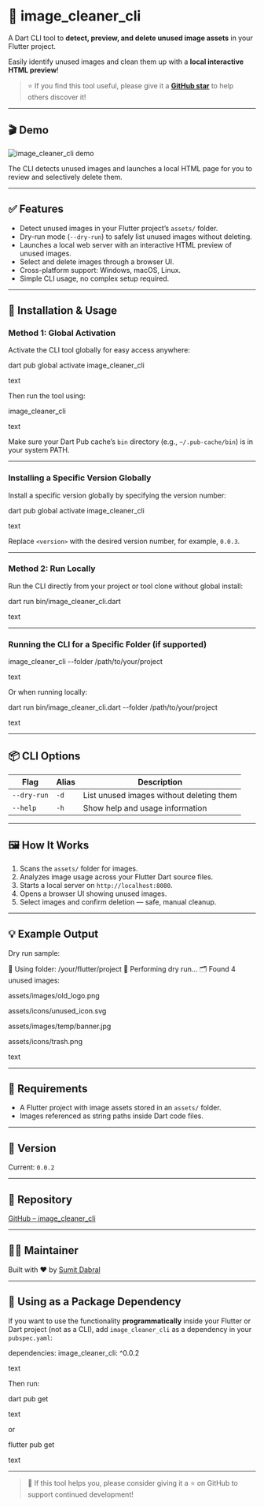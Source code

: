 # 🧼 image_cleaner_cli

A Dart CLI tool to **detect, preview, and delete unused image assets** in your Flutter project.

Easily identify unused images and clean them up with a **local interactive HTML preview**!

> ⭐ If you find this tool useful, please give it a **[GitHub star](https://github.com/I-SumitDabral/image_cleaner_cli)** to help others discover it!

---

## 🎬 Demo

![image_cleaner_cli demo](https://raw.githubusercontent.com/I-SumitDabral/image_cleaner_cli/main/doc-assets/image_cleaner_cli_demo.gif)

The CLI detects unused images and launches a local HTML page for you to review and selectively delete them.

---

## ✅ Features

- Detect unused images in your Flutter project’s `assets/` folder.
- Dry-run mode (`--dry-run`) to safely list unused images without deleting.
- Launches a local web server with an interactive HTML preview of unused images.
- Select and delete images through a browser UI.
- Cross-platform support: Windows, macOS, Linux.
- Simple CLI usage, no complex setup required.

---

## 🚀 Installation & Usage

### Method 1: Global Activation

Activate the CLI tool globally for easy access anywhere:

dart pub global activate image_cleaner_cli

text

Then run the tool using:

image_cleaner_cli

text

Make sure your Dart Pub cache’s `bin` directory (e.g., `~/.pub-cache/bin`) is in your system PATH.

---

### Installing a Specific Version Globally

Install a specific version globally by specifying the version number:

dart pub global activate image_cleaner_cli <version>

text

Replace `<version>` with the desired version number, for example, `0.0.3`.

---

### Method 2: Run Locally

Run the CLI directly from your project or tool clone without global install:

dart run bin/image_cleaner_cli.dart

text

---

### Running the CLI for a Specific Folder (if supported)

image_cleaner_cli --folder /path/to/your/project

text

Or when running locally:

dart run bin/image_cleaner_cli.dart --folder /path/to/your/project

text

---

## 📦 CLI Options

| Flag        | Alias | Description                               |
|-------------|-------|-------------------------------------------|
| `--dry-run` | `-d`  | List unused images without deleting them  |
| `--help`    | `-h`  | Show help and usage information            |

---

## 🖼️ How It Works

1. Scans the `assets/` folder for images.
2. Analyzes image usage across your Flutter Dart source files.
3. Starts a local server on `http://localhost:8080`.
4. Opens a browser UI showing unused images.
5. Select images and confirm deletion — safe, manual cleanup.

---

## 💡 Example Output

Dry run sample:

📂 Using folder: /your/flutter/project
🧪 Performing dry run...
🗂️ Found 4 unused images:

assets/images/old_logo.png

assets/icons/unused_icon.svg

assets/images/temp/banner.jpg

assets/icons/trash.png

text

---

## 📁 Requirements

- A Flutter project with image assets stored in an `assets/` folder.
- Images referenced as string paths inside Dart code files.

---

## 📌 Version

Current: `0.0.2`

---

## 🔗 Repository

[GitHub – image_cleaner_cli](https://github.com/I-SumitDabral/image_cleaner_cli)

---

## 👨‍💻 Maintainer

Built with ❤️ by [Sumit Dabral](https://github.com/I-SumitDabral)

---

## 📌 Using as a Package Dependency

If you want to use the functionality **programmatically** inside your Flutter or Dart project (not as a CLI), add `image_cleaner_cli` as a dependency in your `pubspec.yaml`:

dependencies:
image_cleaner_cli: ^0.0.2

text

Then run:

dart pub get

text

or

flutter pub get

text

---

> 💫 If this tool helps you, please consider giving it a ⭐️ on GitHub to support continued development!